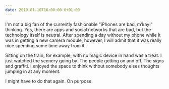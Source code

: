 ```yaml
---
date: 2019-01-10T16:00:00.0+01:00
---
```


I'm not a big fan of the currently fashionable "iPhones are bad, m’kay!" thinking. Yes, there are apps and social networks that are bad, but the technology itself is neutral. After spending a day without my phone while it was in getting a new camera module, however, I will admit that it was really nice spending some time away from it.

Sitting on the train, for example, with no magic device in hand was a treat. I just watched the scenery going by. The people getting on and off. The signs and graffiti. I enjoyed the space to think without somebody elses thoughts jumping in at any moment.

I might have to do that again. On purpose.
